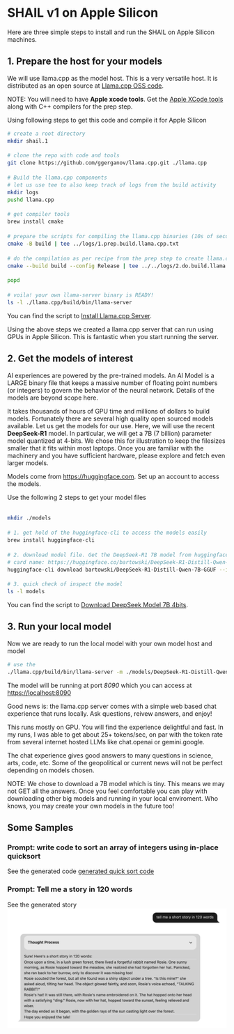 # SHAIL v1 on Apple Silicon

Here are three simple steps to install and run the SHAIL on Apple Silicon machines.

## 1. Prepare the host for your models

We will use llama.cpp as the model host. This is a very versatile host.
It is distributed as an open source at [Llama.cpp OSS code](https://github.com/ggerganov/llama.cpp).

NOTE: You will need to have **Apple xcode tools**.
Get the [Apple XCode tools](https://developer.apple.com/xcode/resources/) along with  C++ compilers for the prep step.

Using following steps to get this code and compile it for Apple Silicon

```sh
# create a root directory
mkdir shail.1

# clone the repo with code and tools
git clone https://github.com/ggerganov/llama.cpp.git ./llama.cpp

# Build the llama.cpp components
# let us use tee to also keep track of logs from the build activity
mkdir logs
pushd llama.cpp

# get compiler tools
brew install cmake

# prepare the scripts for compiling the llama.cpp binaries (10s of seconds)
cmake -B build | tee ../logs/1.prep.build.llama.cpp.txt

# do the compilation as per recipe from the prep step to create llama.cpp binaries (2-3 minutes)
cmake --build build --config Release | tee ../../logs/2.do.build.llama.cpp.txt

popd

# voila! your own llama-server binary is READY!
ls -l ./llama.cpp/build/bin/llama-server
```

You can find the script to [Install Llama.cpp Server](../scripts/install_llama.cpp.sh).

Using the above steps we created a llama.cpp server that can run using GPUs in Apple Silicon.
This is fantastic when you start running the server.

## 2. Get the models of interest

AI experiences are powered by the pre-trained models.
An AI Model is a LARGE binary file that keeps a massive number of floating point numbers (or integers)
to govern the behavior of the neural network. Details of the models are beyond scope here.

It takes thousands of hours of GPU time and millions of dollars to build models.
Fortunately there are several high quality open sourced models available.
Let us get the models for our use. Here, we will use the recent **DeepSeek-R1** model.
In particular, we will get a 7B (7 billion) parameter model quantized at 4-bits.
We chose this for illustration to keep the filesizes smaller that it fits within most laptops.
Once you are familiar with the machinery and you have sufficient hardware,
 please explore and fetch even larger models.

 Models come from <https://huggingface.com>. Set up an account to access the models.

 Use the following 2 steps to get your model files

```sh

mkdir ./models

# 1. get hold of the huggingface-cli to access the models easily
brew install huggingface-cli

# 2. download model file. Get the DeepSeek-R1 7B model from huggingface
# card name: https://huggingface.co/bartowski/DeepSeek-R1-Distill-Qwen-7B-GGUF
huggingface-cli download bartowski/DeepSeek-R1-Distill-Qwen-7B-GGUF --include "DeepSeek-R1-Distill-Qwen-7B-Q4_K_L.gguf" --local-dir ./models

# 3. quick check of inspect the model
ls -l models 
```

You can find the script to [Download DeepSeek Model 7B,4bits](../scripts/install_deepseek.sh).

## 3. Run your local model

Now we are ready to run the local model with your own model host and model

```sh
# use the 
./llama.cpp/build/bin/llama-server -m ./models/DeepSeek-R1-Distill-Qwen-7B-Q4_K_L.gguf --port 8090
```

The model will be running at port *8090* which you can access at <https://localhost:8090>

Good news is: the llama.cpp server comes with a simple web based chat experience that runs locally.
Ask questions, reivew answers, and enjoy!

This runs mostly on GPU. You will find the experience delightful and fast.
In my runs, I was able to get about 25+ tokens/sec, on par with the token rate from several internet hosted LLMs like chat.openai or gemini.google.

The chat experience gives good answers to many questions in science, arts, code, etc.
Some of the geopolitical or current news will not be perfect depending on models chosen.

NOTE: We chose to download a 7B model which is tiny. This means we may not GET all the answers.
Once you feel comfortable you can play with downloading other big models and running in your local enviroment. Who knows, you may create your own models in the future too!

## Some Samples

### Prompt: write code to sort an array of integers using in-place quicksort

See the generated code [generated quick sort code](./samples/quick_sort_1.py)

### Prompt: Tell me a story in 120 words

See the generated story ![generated story](./samples/story1.png)
